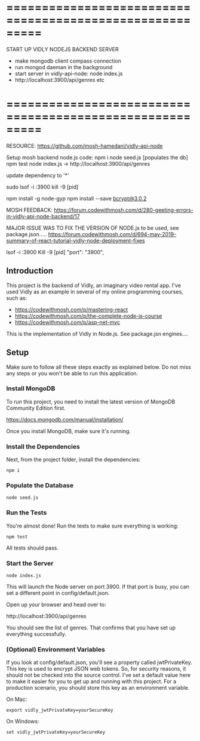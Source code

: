 # =========================================================

START UP VIDLY NODEJS BACKEND SERVER

- make mongodb client compass connection
- run mongod daeman in the background
- start server in vidly-api-node: node index.js
- http://localhost:3900/api/genres etc

# =========================================================

RESOURCE:
https://github.com/mosh-hamedani/vidly-api-node

Setup mosh backend node.js code:
npm i
node seed.js [populates the db]
npm test
node index.js -> http://localhost:3900/api/genres

update dependency to '\*'

sudo lsof -i :3900
kill -9 [pid]

npm install -g node-gyp
npm install --save bcrypt@3.0.2

MOSH FEEDBACK:
https://forum.codewithmosh.com/d/280-geeting-errors-in-vidly-api-node-backend/17

MAJOR ISSUE WAS TO FIX THE VERSION OF NODE.js to be used, see package.json.....
https://forum.codewithmosh.com/d/694-may-2019-summary-of-react-tutorial-vidly-node-deployment-fixes

lsof -i :3900
Kill -9 [pid]
"port": "3900",

## Introduction

This project is the backend of Vidly, an imaginary video rental app. I've used Vidly as an example in several of my online programming courses, such as:

- https://codewithmosh.com/p/mastering-react
- https://codewithmosh.com/p/the-complete-node-js-course
- https://codewithmosh.com/p/asp-net-mvc

This is the implementation of Vidly in Node.js. See package.jsn engines....

## Setup

Make sure to follow all these steps exactly as explained below. Do not miss any steps or you won't be able to run this application.

### Install MongoDB

To run this project, you need to install the latest version of MongoDB Community Edition first.

https://docs.mongodb.com/manual/installation/

Once you install MongoDB, make sure it's running.

### Install the Dependencies

Next, from the project folder, install the dependencies:

    npm i

### Populate the Database

    node seed.js

### Run the Tests

You're almost done! Run the tests to make sure everything is working:

    npm test

All tests should pass.

### Start the Server

    node index.js

This will launch the Node server on port 3900. If that port is busy, you can set a different point in config/default.json.

Open up your browser and head over to:

http://localhost:3900/api/genres

You should see the list of genres. That confirms that you have set up everything successfully.

### (Optional) Environment Variables

If you look at config/default.json, you'll see a property called jwtPrivateKey. This key is used to encrypt JSON web tokens. So, for security reasons, it should not be checked into the source control. I've set a default value here to make it easier for you to get up and running with this project. For a production scenario, you should store this key as an environment variable.

On Mac:

    export vidly_jwtPrivateKey=yourSecureKey

On Windows:

    set vidly_jwtPrivateKey=yourSecureKey
